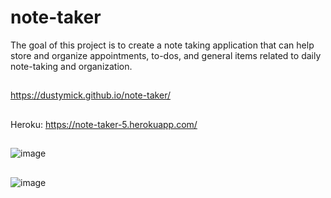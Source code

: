 # note-taker
The goal of this project is to create a note taking application that can help store and organize appointments, to-dos, and general items related to daily note-taking and organization.  

##
https://dustymick.github.io/note-taker/

##
Heroku:
https://note-taker-5.herokuapp.com/

##
![image](https://user-images.githubusercontent.com/75334749/110259268-61dcfc00-7f6c-11eb-896c-ec1fc9374502.png)

##
![image](https://user-images.githubusercontent.com/75334749/110259383-019a8a00-7f6d-11eb-9468-175c486e2cf3.png)

